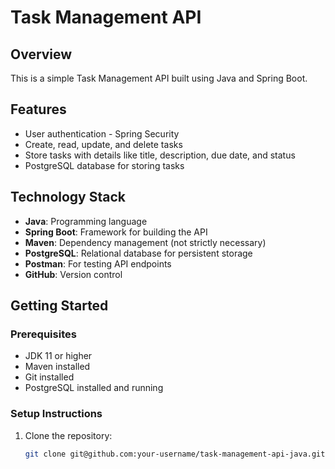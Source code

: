 # Task Management API

## Overview
This is a simple Task Management API built using Java and Spring Boot.

## Features
- User authentication - Spring Security
- Create, read, update, and delete tasks
- Store tasks with details like title, description, due date, and status
- PostgreSQL database for storing tasks

## Technology Stack
- **Java**: Programming language
- **Spring Boot**: Framework for building the API
- **Maven**: Dependency management (not strictly necessary)
- **PostgreSQL**: Relational database for persistent storage
- **Postman**: For testing API endpoints
- **GitHub**: Version control

## Getting Started

### Prerequisites
- JDK 11 or higher
- Maven installed
- Git installed
- PostgreSQL installed and running

### Setup Instructions

1. Clone the repository:
   ```bash
   git clone git@github.com:your-username/task-management-api-java.git
